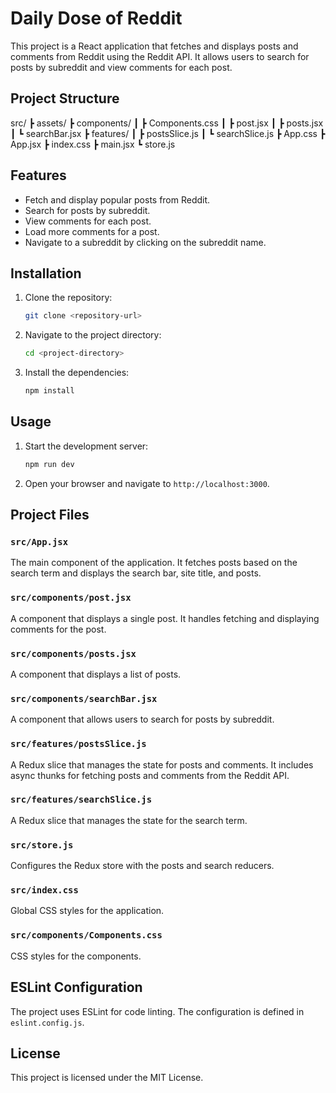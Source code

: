 # Daily Dose of Reddit

This project is a React application that fetches and displays posts and comments from Reddit using the Reddit API. It allows users to search for posts by subreddit and view comments for each post.

## Project Structure

src/
┣ assets/
┣ components/
┃ ┣ Components.css
┃ ┣ post.jsx
┃ ┣ posts.jsx
┃ ┗ searchBar.jsx
┣ features/
┃ ┣ postsSlice.js
┃ ┗ searchSlice.js
┣ App.css
┣ App.jsx
┣ index.css
┣ main.jsx
┗ store.js

## Features

- Fetch and display popular posts from Reddit.
- Search for posts by subreddit.
- View comments for each post.
- Load more comments for a post.
- Navigate to a subreddit by clicking on the subreddit name.

## Installation

1. Clone the repository:
    ```sh
    git clone <repository-url>
    ```
2. Navigate to the project directory:
    ```sh
    cd <project-directory>
    ```
3. Install the dependencies:
    ```sh
    npm install
    ```

## Usage

1. Start the development server:
    ```sh
    npm run dev
    ```
2. Open your browser and navigate to `http://localhost:3000`.

## Project Files

### `src/App.jsx`

The main component of the application. It fetches posts based on the search term and displays the search bar, site title, and posts.

### `src/components/post.jsx`

A component that displays a single post. It handles fetching and displaying comments for the post.

### `src/components/posts.jsx`

A component that displays a list of posts.

### `src/components/searchBar.jsx`

A component that allows users to search for posts by subreddit.

### `src/features/postsSlice.js`

A Redux slice that manages the state for posts and comments. It includes async thunks for fetching posts and comments from the Reddit API.

### `src/features/searchSlice.js`

A Redux slice that manages the state for the search term.

### `src/store.js`

Configures the Redux store with the posts and search reducers.

### `src/index.css`

Global CSS styles for the application.

### `src/components/Components.css`

CSS styles for the components.

## ESLint Configuration

The project uses ESLint for code linting. The configuration is defined in `eslint.config.js`.

## License

This project is licensed under the MIT License.